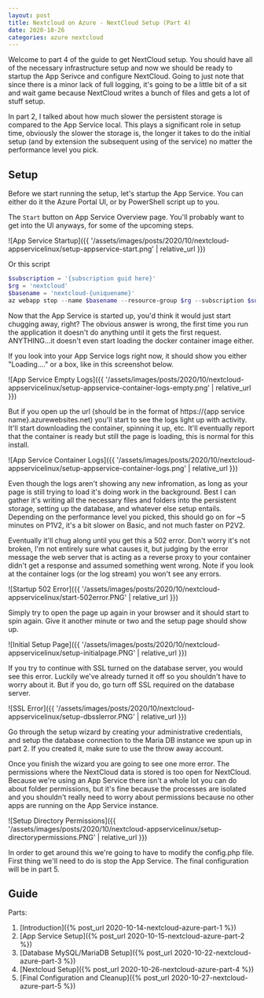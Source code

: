 ```yaml
---
layout: post
title: Nextcloud on Azure - NextCloud Setup (Part 4)
date: 2020-10-26
categories: azure nextcloud
---
```


Welcome to part 4 of the guide to get NextCloud setup.  You should have all of the necessary infrastructure setup and now we should be ready to startup the App Serivce and configure NextCloud.  Going to just note that since there is a minor lack of full logging, it's going to be a little bit of a sit and wait game because NextCloud writes a bunch of files and gets a lot of stuff setup.

In part 2, I talked about how much slower the persistent storage is compared to the App Service local.  This plays a significant role in setup time, obviously the slower the storage is, the longer it takes to do the initial setup (and by extension the subsequent using of the service) no matter the performance level you pick.

## Setup

Before we start running the setup, let's startup the App Service.  You can either do it the Azure Portal UI, or by PowerShell script up to you.

The `Start` button on App Service Overview page.  You'll probably want to get into the UI anyways, for some of the upcoming steps.

![App Service Startup]({{ '/assets/images/posts/2020/10/nextcloud-appservicelinux/setup-appservice-start.png' | relative_url }})

Or this script

```powershell
$subscription = '{subscription guid here}'
$rg = 'nextcloud'
$basename = 'nextcloud-{uniquename}'
az webapp stop --name $basename --resource-group $rg --subscription $subscription
```

Now that the App Service is started up, you'd think it would just start chugging away, right?  The obvious answer is wrong, the first time you run the application it doesn't do anything until it gets the first request.  ANYTHING...it doesn't even start loading the docker container image either.

If you look into your App Service logs right now, it should show you either "Loading...." or a box, like in this screenshot below.

![App Service Empty Logs]({{ '/assets/images/posts/2020/10/nextcloud-appservicelinux/setup-appservice-container-logs-empty.png' | relative_url }})

But if you open up the url (should be in the format of https://{app service name}.azurewebsites.net) you'll start to see the logs light up with activity.  It'll start downloading the container, spinning it up, etc.  It'll eventually report that the container is ready but still the page is loading, this is normal for this install.

![App Service Container Logs]({{ '/assets/images/posts/2020/10/nextcloud-appservicelinux/setup-appservice-container-logs.png' | relative_url }})

Even though the logs aren't showing any new infromation, as long as your page is still trying to load it's doing work in the background.  Best I can gather it's writing all the necessary files and folders into the persistent storage, setting up the database, and whatever else setup entails.  Depending on the performance level you picked, this should go on for ~5 minutes on P1V2, it's a bit slower on Basic, and not much faster on P2V2.

Eventually it'll chug along until you get this a 502 error.  Don't worry it's not broken, I'm not entirely sure what causes it, but judging by the error message the web server that is acting as a reverse proxy to your container didn't get a response and assumed something went wrong.  Note if you look at the container logs (or the log stream) you won't see any errors.

![Startup 502 Error]({{ '/assets/images/posts/2020/10/nextcloud-appservicelinux/start-502error.PNG' | relative_url }})

Simply try to open the page up again in your browser and it should start to spin again.  Give it another minute or two and the setup page should show up.

![Initial Setup Page]({{ '/assets/images/posts/2020/10/nextcloud-appservicelinux/setup-initialpage.PNG' | relative_url }})

If you try to continue with SSL turned on the database server, you would see this error.  Luckily we've already turned it off so you shouldn't have to worry about it.  But if you do, go turn off SSL required on the database server.

![SSL Error]({{ '/assets/images/posts/2020/10/nextcloud-appservicelinux/setup-dbsslerror.PNG' | relative_url }})

Go through the setup wizard by creating your administrative credentials, and setup the database connection to the Maria DB instance we spun up in part 2.  If you created it, make sure to use the throw away account.

Once you finish the wizard you are going to see one more error.  The permissions where the NextCloud data is stored is too open for NextCloud.  Because we're using an App Service there isn't a whole lot you can do about folder permissions, but it's fine because the processes are isolated and you shouldn't really need to worry about permissions because no other apps are running on the App Service instance.

![Setup Directory Permissions]({{ '/assets/images/posts/2020/10/nextcloud-appservicelinux/setup-directorypermissions.PNG' | relative_url }})

In order to get around this we're going to have to modify the config.php file.  First thing we'll need to do is stop the App Service.  The final configuration will be in part 5.

## Guide

Parts:
1. [Introduction]({% post_url 2020-10-14-nextcloud-azure-part-1 %})
1. [App Service Setup]({% post_url 2020-10-15-nextcloud-azure-part-2 %})
1. [Database MySQL/MariaDB Setup]({% post_url 2020-10-22-nextcloud-azure-part-3 %})
1. [Nextcloud Setup]({% post_url 2020-10-26-nextcloud-azure-part-4 %})
1. [Final Configuration and Cleanup]({% post_url 2020-10-27-nextcloud-azure-part-5 %})